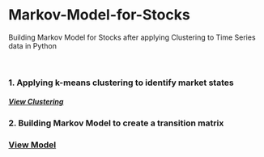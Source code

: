 # Markov-Model-for-Stocks
Building Markov Model for Stocks after applying Clustering to Time Series data in Python

<br/>

### 1. Applying k-means clustering to identify market states
##### [View Clustering](https://github.com/s1dewalker/Markov-Model-for-Stocks/blob/main/py_files/MarkovModel1_Clustering.ipynb)

### 2. Building Markov Model to create a transition matrix


### [View Model](https://github.com/s1dewalker/Markov-Model-for-Stocks/blob/main/py_files/MarkovModel2-Building_MarkovModel.ipynb)
